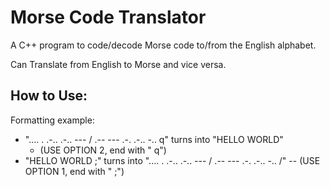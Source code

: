 # Morse Code Translator
A C++ program to code/decode Morse code to/from the English alphabet.

Can Translate from English to Morse and vice versa.


## How to Use:
Formatting example:
- ".... . .-.. .-.. --- / .-- --- .-. .-.. -.. q"   turns into   "HELLO WORLD"
  - (USE OPTION 2, end with " q")
- "HELLO WORLD ;"   turns into   ".... . .-.. .-.. --- / .-- --- .-. .-.. -.. /"
-- (USE OPTION 1, end with " ;")
